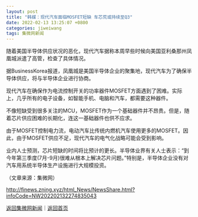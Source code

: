 ```yaml
---
layout: post
title: "韩媒：现代汽车面临MOSFET短缺 车芯荒或持续至Q3"
date: 2022-02-13 13:25:07 +0800
categories: jiweiwang
tags: 集微网新闻
---
```

<p>随着美国半导体供应状况的恶化，现代汽车据称本周早些时候向美国亚利桑那州凤凰城派遣了高管，检查了具体情况。</p>
 <p>据BusinessKorea报道，凤凰城是美国半导体企业的聚集地，现代汽车为了确保半导体供应，将与半导体企业进行协商。</p>
 <p>现代汽车在确保作为电流控制开关的功率器件MOSFET方面遇到了困难。实际上，几乎所有的电子设备，如智能手机、电脑和汽车，都需要这种器件。</p>
 <p>不像短缺受到很多关注的MCU，MOSFET作为一个基础器件并不昂贵。但是，随着芯片供应困难的长期化，连这一基础器件也供不应求。</p>
 <p>由于MOSFET控制电力流，电动汽车比传统内燃机汽车使用更多的MOSFET。因此，由于MOSFET供应不足，现代汽车的电气化战略可能会受到影响。</p>
 <p>业内人士预测，芯片短缺的时间将比预计的更长。半导体业界有关人士表示：“到今年第三季度(7月-9月)很难从根本上解决芯片问题。”特别是，半导体企业没有对汽车用系统半导体生产设施进行大规模投资。</p><p class="em_media">（文章来源：集微网）</p>

<http://finews.zning.xyz/html_News/NewsShare.html?infoCode=NW202202132274835043>

[返回集微网新闻](//finews.withounder.com/category/jiweiwang.html)｜[返回首页](//finews.withounder.com/)
